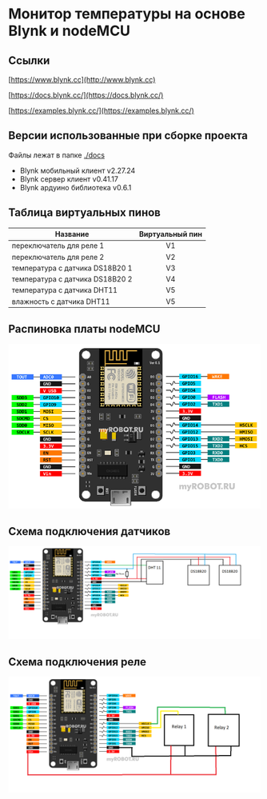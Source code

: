 # Монитор температуры на основе Blynk и nodeMCU

## Ссылки

[https://www.blynk.cc](http://www.blynk.cc)

[https://docs.blynk.cc/](https://docs.blynk.cc/)

[https://examples.blynk.cc/](https://examples.blynk.cc/)

## Версии использованные при сборке проекта

Файлы лежат в папке [./docs](./docs)

- Blynk мобильный клиент v2.27.24
- Blynk сервер клиент v0.41.17
- Blynk ардуино библиотека v0.6.1

## Таблица виртуальных пинов

| Название                        | Виртуальный пин |
| ------------------------------- | :-------------: |
| переключатель для реле 1        |       V1        |
| переключатель для реле 2        |       V2        |
| температура с датчика DS18B20 1 |       V3        |
| температура с датчика DS18B20 2 |       V4        |
| температура с датчика DHT11     |       V5        |
| влажность с датчика DHT11       |       V5        |

## Распиновка платы nodeMCU

![alt text](./docs/nodemcu_v3_pinout.png)

## Схема подключения датчиков

![alt text](./docs/sensors.png)

## Схема подключения реле

![alt text](./docs/relays.png)
